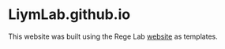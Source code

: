 # LiymLab.github.io

This website was built using the Rege Lab [website](https://regelab.github.io/publications/) as templates.
